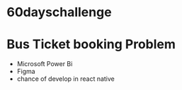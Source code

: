 # 60dayschallenge
# Bus Ticket booking Problem
  - Microsoft Power Bi
  - Figma
  - chance of develop in react native
